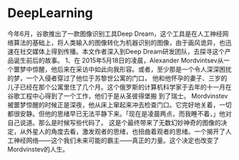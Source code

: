 # DeepLearning
今年6月，谷歌推出了一款图像识别工具Deep Dream，这个工具是在人工神经网络算法的基础上，将人类输入的图像转化为机器识别的图像，由于画风诡异，也迅速在社交媒体上得到传播。本文作者深入到Deep Dream研发团队，去探寻这个产品诞生前后的故事。
1、在 2015年5月18日的凌晨，Alexander Mordvintsev从一个噩梦中惊醒，他后来在采访中如此向我形容。或者，至少那是一个令人深深困扰的梦，一个入侵者穿过了他位于苏黎世公寓的门口， 他和他怀孕的妻子、三岁的儿子已经在那个公寓里住了几个月。这个俄罗斯的计算机科学家于去年的十一月在谷歌工程中心得到了一个工作，他们于是从圣彼得堡搬 到了瑞士。
Mordvinstev被噩梦惊醒的时候正是深夜，他从床上窜起来冲去检查门口。它完好地关着，一切都很安静。但他的思绪早已无法平静下来。「现在是凌晨两点，而我睡不着，」他对自己说道。那么是时候写些代码了。
这是个最终带来了无数幻妙神奇的图像的决定，从外星人的角度去看，激发观者的思绪，也扭曲着观者的思绪。一个揭开了人工神经网络——这个我们未来可能的霸主——真正的力量。这个决定也改变了Mordvinstev的人生。
